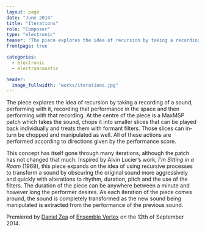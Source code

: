 ```yaml
---
layout: page
date: "June 2014"
title: "Iterations"
role: "Composer"
type: "electronic"
teaser: "The piece explores the idea of recursion by taking a recording of a sound, performing with it, recording that performance in the space and then performing with that recording. At the centre of the piece is a MaxMSP patch which takes the sound, chops it into smaller slices that can be played back individually and treats them with formant filters. Those slices can in-turn be chopped and manipulated as well. All of these actions are performed according to directions given by the performance score."
frontpage: true

categories: 
  - electronic
  - electroacoustic

header:
  image_fullwidth: "works/iterations.jpg"
---
```

The piece explores the idea of recursion by taking a recording of a sound, performing with it, recording that performance in the space and then performing with that recording. At the centre of the piece is a MaxMSP patch which takes the sound, chops it into smaller slices that can be played back individually and treats them with formant filters. Those slices can in-turn be chopped and manipulated as well. All of these actions are performed according to directions given by the performance score. 

This concept has itself gone through many iterations, although the patch has not changed that much. Inspired by Alvin Lucier’s work, *I’m Sitting in a Room* (1969), this piece expands on the idea of using recursive processes to transform a sound by obscuring the original sound more aggressively and quickly with alterations to rhythm, duration, pitch and the use of the filters. The duration of the piece can be anywhere between a minute and however long the performer desires. As each iteration of the piece comes around, the sound is completely transformed as the new sound being manipulated is extracted from the performance of the previous sound. 

Premiered by [Daniel Zea](http://www.danielzea.org/) of [Ensemble Vortex](http://ensemblevortex.com/) on the 12th of September 2014.